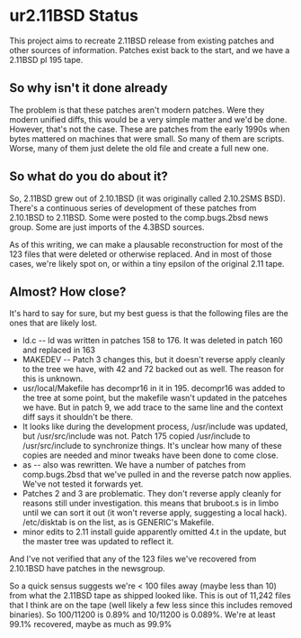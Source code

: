 # ur2.11BSD Status

This project aims to recreate 2.11BSD release from existing patches and other
sources of information. Patches exist back to the start, and we have a 2.11BSD
pl 195 tape.

## So why isn't it done already

The problem is that these patches aren't modern patches. Were they modern
unified diffs, this would be a very simple matter and we'd be done. However,
that's not the case. These are patches from the early 1990s when bytes mattered
on machines that were small. So many of them are scripts. Worse, many of them
just delete the old file and create a full new one.

## So what do you do about it?

So, 2.11BSD grew out of 2.10.1BSD (it was originally called 2.10.2SMS
BSD). There's a continuous series of development of these patches from 2.10.1BSD
to 2.11BSD. Some were posted to the comp.bugs.2bsd news group. Some are just
imports of the 4.3BSD sources.

As of this writing, we can make a plausable reconstruction for most of the 123
files that were deleted or otherwise replaced. And in most of those cases, we're
likely spot on, or within a tiny epsilon of the original 2.11 tape.

## Almost? How close?

It's hard to say for sure, but my best guess is that the following files are the
ones that are likely lost.

 * ld.c -- ld was written in patches 158 to 176. It was deleted in patch 160 and
   replaced in 163
 * MAKEDEV -- Patch 3 changes this, but it doesn't reverse apply cleanly to the
   tree we have, with 42 and 72 backed out as well. The reason for this is unknown.
 * usr/local/Makefile has decompr16 in it in 195. decompr16 was added to the tree
   at some point, but the makefile wasn't updated in the patcehes we have. But
   in patch 9, we add trace to the same line and the context diff says it shouldn't
   be there.
 * It looks like during the development process, /usr/include was updated, but
   /usr/src/include was not. Patch 175 copied /usr/include to /usr/src/include
   to synchronize things. It's unclear how many of these copies are needed
   and minor tweaks have been done to come close.
 * as -- also was rewritten. We have a number of patches from comp.bugs.2bsd
   that we've pulled in and the reverse patch now applies. We've not tested
   it forwards yet.
 * Patches 2 and 3 are problematic. They don't reverse apply cleanly for
   reasons  still under investigation. this means that bruboot.s is in limbo
   until we can sort it out (it won't reverse apply, suggesting a local hack).
   /etc/disktab is on the list, as is GENERIC's Makefile.
 * minor edits to 2.11 install guide apparently omitted 4.t in the update, but
   the master tree was updated to reflect it.

And I've not verified that any of the 123 files we've recovered from 2.10.1BSD
have patches in the newsgroup.

So a quick sensus suggests we're < 100 files away (maybe less than 10) from what
the 2.11BSD tape as shipped looked like. This is out of 11,242 files that I
think are on the tape (well likely a few less since this includes removed
binaries). So 100/11200 is 0.89% and 10/11200 is 0.089%. We're at least 99.1%
recovered, maybe as much as 99.9%

